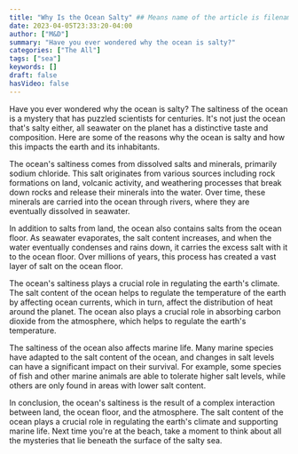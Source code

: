 ```yaml
---
title: "Why Is the Ocean Salty" ## Means name of the article is filename
date: 2023-04-05T23:33:20-04:00
author: ["M&D"]
summary: "Have you ever wondered why the ocean is salty?"
categories: ["The All"]
tags: ["sea"]
keywords: []
draft: false
hasVideo: false
---
```


Have you ever wondered why the ocean is salty? The saltiness of the ocean is a mystery that has puzzled scientists for centuries. It's not just the ocean that's salty either, all seawater on the planet has a distinctive taste and composition. Here are some of the reasons why the ocean is salty and how this impacts the earth and its inhabitants.

The ocean's saltiness comes from dissolved salts and minerals, primarily sodium chloride. This salt originates from various sources including rock formations on land, volcanic activity, and weathering processes that break down rocks and release their minerals into the water. Over time, these minerals are carried into the ocean through rivers, where they are eventually dissolved in seawater.

In addition to salts from land, the ocean also contains salts from the ocean floor. As seawater evaporates, the salt content increases, and when the water eventually condenses and rains down, it carries the excess salt with it to the ocean floor. Over millions of years, this process has created a vast layer of salt on the ocean floor.

The ocean's saltiness plays a crucial role in regulating the earth's climate. The salt content of the ocean helps to regulate the temperature of the earth by affecting ocean currents, which in turn, affect the distribution of heat around the planet. The ocean also plays a crucial role in absorbing carbon dioxide from the atmosphere, which helps to regulate the earth's temperature.

The saltiness of the ocean also affects marine life. Many marine species have adapted to the salt content of the ocean, and changes in salt levels can have a significant impact on their survival. For example, some species of fish and other marine animals are able to tolerate higher salt levels, while others are only found in areas with lower salt content.

In conclusion, the ocean's saltiness is the result of a complex interaction between land, the ocean floor, and the atmosphere. The salt content of the ocean plays a crucial role in regulating the earth's climate and supporting marine life. Next time you're at the beach, take a moment to think about all the mysteries that lie beneath the surface of the salty sea.
